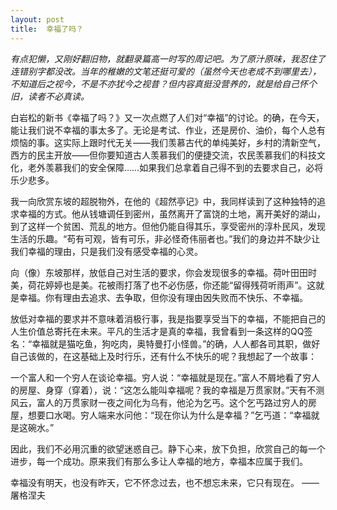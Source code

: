 ```yaml
---
layout: post
title:  幸福了吗？
---
```


*有点犯懒，又刚好翻旧物，就翻录篇高一时写的周记吧。为了原汁原味，我忍住了连错别字都没改。当年的稚嫩的文笔还挺可爱的（虽然今天也老成不到哪里去），不知道后之视今，不是不亦犹今之视昔？但内容真挺没营养的，就是给自己怀个旧，读者不必真读。*

白岩松的新书《幸福了吗？》又一次点燃了人们对“幸福”的讨论。的确，在今天，能让我们说不幸福的事太多了。无论是考试、作业，还是房价、油价，每个人总有烦恼的事。这实际上跟时代无关——我们羡慕古代的单纯美好，乡村的清新空气，西方的民主开放——但你要知道古人羡慕我们的便捷交流，农民羡慕我们的科技文化，老外羡慕我们的安全保障……如果我们总拿着自己得不到的去要求自己，必将乐少悲多。

我一向欣赏东坡的超脱物外，在他的《超然亭记》中，我同样读到了这种独特的追求幸福的方式。他从钱塘调任到密州，虽然离开了富饶的土地，离开美好的湖山，到了这样一个贫困、荒乱的地方。但他仍能自得其乐，享受密州的淳朴民风，发现生活的乐趣。“苟有可观，皆有可乐，非必怪奇伟丽者也。”我们的身边并不缺少让我们幸福的理由，只是我们没有感受幸福的心灵。

向（像）东坡那样，放低自己对生活的要求，你会发现很多的幸福。荷叶田田时美，荷花婷婷也是美。花被雨打落了也不必伤感，你还能“留得残荷听雨声”。这就是幸福。你有理由去追求、去争取，但你没有理由因失败而不快乐、不幸福。



放低对幸福的要求并不意味着消极行事，我是指要享受当下的幸福，不能把自己的人生价值总寄托在未来。平凡的生活才是真的幸福，我曾看到一条这样的QQ签名：“幸福就是猫吃鱼，狗吃肉，奥特曼打小怪兽。”的确，人人都各司其职，做好自己该做的，在这基础上及时行乐，还有什么不快乐的呢？我想起了一个故事：

一个富人和一个穷人在谈论幸福。穷人说：“幸福就是现在。”富人不屑地看了穷人的房屋、身穿（穿着），说：“这怎么能叫幸福呢？我的幸福是万贯家财。”天有不测风云，富人的万贯家财一夜之间化为乌有，他沦为乞丐。这个乞丐路过穷人的房屋，想要口水喝。穷人端来水问他：“现在你认为什么是幸福？”乞丐道：“幸福就是这碗水。”

因此，我们不必用沉重的欲望迷惑自己。静下心来，放下负担，欣赏自己的每一个进步，每一个成功。原来我们有那么多让人幸福的地方，幸福本应属于我们。

幸福没有明天，也没有昨天，它不怀念过去，也不想忘未来，它只有现在。
——屠格涅夫
